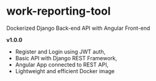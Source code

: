# work-reporting-tool
Dockerized Django Back-end API with Angular Front-end

**v1.0.0**

 - Register and Login using JWT auth,
 - Basic API with Django REST Framework,
 - Angular App connected to REST API,
 - Lightweight and efficient Docker image
